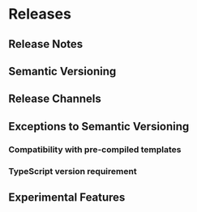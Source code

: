 # Releases

## Release Notes

## Semantic Versioning

## Release Channels

## Exceptions to Semantic Versioning

### Compatibility with pre-compiled templates

### TypeScript version requirement

## Experimental Features
